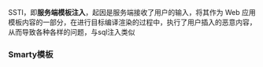 
SSTI，即**服务端模板注入**，起因是服务端接收了用户的输入，将其作为 Web 应用模板内容的一部分，在进行目标编译渲染的过程中，执行了用户插入的恶意内容，从而导致各种各样的问题，与sql注入类似

### Smarty模板